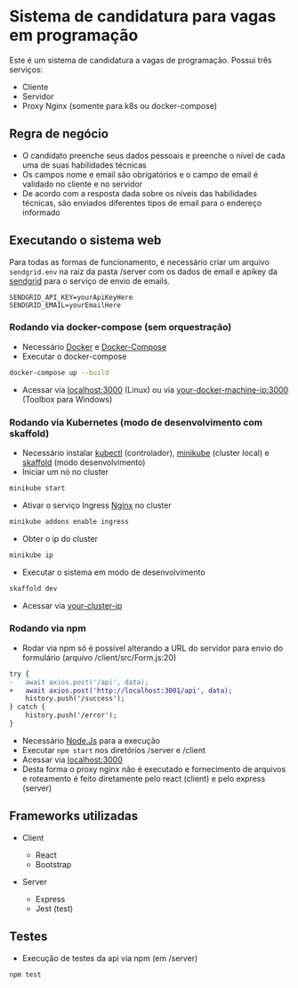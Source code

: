 # Sistema de candidatura para vagas em programação

Este é um sistema de candidatura a vagas de programação. Possui três serviços:

- Cliente
- Servidor
- Proxy Nginx (somente para k8s ou docker-compose)

## Regra de negócio

- O candidato preenche seus dados pessoais e preenche o nível de cada uma de suas habilidades técnicas
- Os campos nome e email são obrigatórios e o campo de email é validado no cliente e no servidor
- De acordo com a resposta dada sobre os níveis das habilidades técnicas, são enviados diferentes tipos de email para o endereço informado

## Executando o sistema web

Para todas as formas de funcionamento, é necessário criar um arquivo `sendgrid.env` na raiz da pasta /server com os dados de email e apikey da [sendgrid](https://sendgrid.com/) para o serviço de envio de emails.

```env
SENDGRID_API_KEY=yourApiKeyHere
SENDGRID_EMAIL=yourEmailHere
```

### Rodando via docker-compose (sem orquestração)

- Necessário [Docker](https://docs.docker.com/get-docker/) e [Docker-Compose](https://docs.docker.com/compose/install/)
- Executar o docker-compose

```bash
docker-compose up --build
```

- Acessar via [localhost:3000](http://localhost:3000) (Linux) ou via [your-docker-machine-ip:3000](http://your-docker-machine-ip:3000) (Toolbox para Windows)

### Rodando via Kubernetes (modo de desenvolvimento com skaffold)

- Necessário instalar [kubectl](https://kubernetes.io/docs/tasks/tools/install-kubectl/) (controlador), [minikube](https://kubernetes.io/docs/tasks/tools/install-minikube/) (cluster local) e [skaffold](https://skaffold.dev/docs/install/) (modo desenvolvimento)
- Iniciar um nó no cluster

```bash
minikube start
```

- Ativar o serviço Ingress [Nginx](https://github.com/kubernetes/ingress-nginx/) no cluster

```bash
minikube addons enable ingress
```

- Obter o ip do cluster

```bash
minikube ip
```

- Executar o sistema em modo de desenvolvimento

```bash
skaffold dev
```

- Acessar via [your-cluster-ip](http://minikube-ip/)

### Rodando via npm

- Rodar via npm só é possível alterando a URL do servidor para envio do formulário (arquivo /client/src/Form.js:20)

```diff
try {
-   await axios.post('/api', data);
+   await axios.post('http://localhost:3001/api', data);
    history.push('/success');
} catch {
    history.push('/error');
}
```

- Necessário [Node.Js](https://nodejs.org/en/download/) para a execução
- Executar `npm start` nos diretórios /server e /client
- Acessar via [localhost:3000](http://localhost:3000)
- Desta forma o proxy nginx não é executado e fornecimento de arquivos e roteamento é feito diretamente pelo react (client) e pelo express (server)

## Frameworks utilizadas

- Client

  - React
  - Bootstrap

- Server

  - Express
  - Jest (test)

## Testes

- Execução de testes da api via npm (em /server)

```bash
npm test
```
